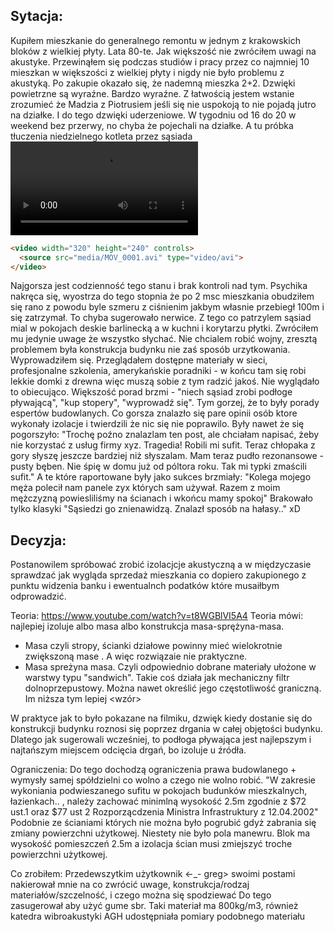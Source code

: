 ## Sytacja:
Kupiłem mieszkanie do generalnego remontu w jednym z krakowskich bloków z wielkiej płyty. Lata 80-te. Jak większość nie zwróciłem uwagi na akustyke.
Przewinąłem się podczas studiów i pracy przez co najmniej 10 mieszkan w większości z wielkiej płyty i nigdy nie było problemu z akustyką. 
Po zakupie okazało się, że nademną mieszka 2+2.
Dzwięki powietrzne są wyraźne. Bardzo wyraźne. Z łatwością jestem wstanie zrozumieć że Madzia z Piotrusiem jeśli się nie uspokoją to nie pojadą jutro na działke.
I do tego dzwięki uderzeniowe. W tygodniu od 16 do 20 w weekend bez przerwy, no chyba że pojechali na działke.
A tu próbka tłuczenia niedzielnego kotleta przez sąsiada ![](media/MOV_001.mp4)

```html
<video width="320" height="240" controls>
  <source src="media/MOV_0001.avi" type="video/avi">
</video>
```

Najgorsza jest codzienność tego stanu i brak kontroli nad tym. 
Psychika nakręca się, wyostrza do tego stopnia że po 2 msc mieszkania obudziłem się rano z powodu byle szmeru z ciśnienim jakbym własnie przebiegł 100m i się zatrzymał.
To chyba sugerowało nerwice.
Z tego co patrzylem sąsiad mial w pokojach deskie barlinecką a w kuchni i korytarzu płytki. 
Zwróciłem mu jedynie uwage że wszystko słychać. Nie chcialem robić wojny, zresztą problemem była konstrukcja budynku nie zaś sposób urzytkowania.
Wyprowadziłem się. 
Przeglądałem dostępne materiały w sieci, profesjonalne szkolenia, amerykańskie poradniki - w końcu tam się robi lekkie domki z drewna więc muszą sobie z tym radzić jakoś.
Nie  wyglądało to obiecująco. Większość porad brzmi - "niech sąsiad zrobi podłoge pływającą", "kup stopery", "wyprowadź się". Tym gorzej, że to były porady espertów budowlanych.
Co gorsza znalazło się pare opinii osób ktore wykonały izolacje i twierdzili że nic się nie poprawilo.
Były nawet że się pogorszyło:
<Ewa1313>
"Trochę poźno znalazlam ten post, ale chciałam napisać, żeby nie korzystać z usług firmy xyz. Tragedia! Robili mi sufit. Teraz chłopaka z gory słyszę jeszcze bardziej niż słyszalam. Mam teraz pudło rezonansowe - pusty bęben. 
Nie śpię w domu już od póltora roku. Tak mi typki zmaścili sufit."
A te które raportowane były jako sukces brzmiały:
"Kolega mojego męża polecił nam panele zyx których sam używał. Razem z moim mężczyzną powiesliliśmy na ścianach i wkońcu mamy spokoj"
Brakowało tylko klasyki "Sąsiedzi go znienawidzą. Znalazł sposób na hałasy.." xD

## Decyzja:
Postanowilem spróbować zrobić izolacjcje akustyczną a w międzyczasie sprawdzać jak wygląda sprzedaż mieszkania co dopiero zakupionego z punktu widzenia banku i ewentualnch podatków które musaiłbym odprowadzić.

Teoria:
https://www.youtube.com/watch?v=t8WGBlVI5A4
Teoria mówi: najlepiej izoluje albo masa albo konstrukcja masa-sprężyna-masa.
 - Masa czyli stropy, ścianki działowe powinny mieć wielokrotnie zwiększoną mase <tutaj link do badan>. A więc rozwiązaie nie praktyczne.
 - Masa spreżyna masa. Czyli odpowiednio dobrane materiały ułożone w warstwy typu "sandwich". Takie coś działa jak mechaniczny filtr dolnoprzepustowy.
   Można nawet określić jego częstotliwość graniczną. Im niższa tym lepiej <wzór>

W praktyce jak to było pokazane na filmiku, dzwięk kiedy dostanie się do konstrukcji budynku roznosi się poprzez drgania w całej objętości budynku. 
Dlatego jak sugerowali wcześniej, to podłoga pływająca jest najlepszym i najtańszym miejscem odcięcia drgań, bo izoluje u źródła.

Ograniczenia:
Do tego dochodzą ograniczenia prawa budowlanego + wymysły samej spółdzielni co wolno a czego nie wolno robić.
"W zakresie wykoniania podwieszanego sufitu w pokojach budunków mieszkalnych, łazienkach.. , należy zachować minimlną wysokość 2.5m zgodnie z $72 ust.1 oraz $77 ust 2 Rozporzącdzenia Ministra Infrastruktury z 12.04.2002"
Podobnie ze ścianiami których nie można było pogrubić gdyż zabrania się zmiany powierzchni użytkowej.
Niestety nie było pola manewru. Blok ma wysokość pomieszczeń 2.5m a izolacja ścian musi zmiejszyć troche powierzchni użytkowej.

Co zrobiłem:
Przedewszytkim użytkownik <-_- greg> swoimi postami nakierował mnie na co zwrócić uwage, konstrukcja/rodzaj materiałów/szczelność, i czego można się spodziewać
Do tego <xx> zasugerował aby użyć gume sbr. Taki materiał ma 800kg/m3, również katedra wibroakustyki AGH udostępniała pomiary podobnego materiału
